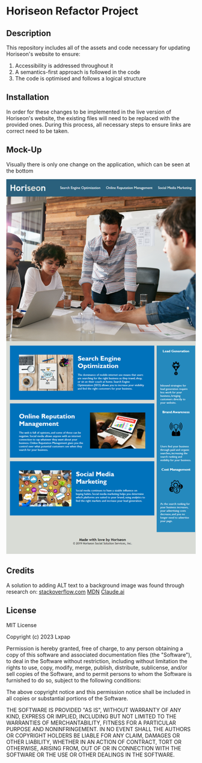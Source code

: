 # Horiseon Refactor Project

## Description 

This repository includes all of the assets and code necessary for updating Horiseon's website to ensure:

1. Accessibility is addressed throughout it
2. A semantics-first approach is followed in the code 
3. The code is optimised and follows a logical structure


## Installation

In order for these changes to be implemented in the live version of Horiseon's website, the existing files will need to be replaced with the provided ones. During this process, all necessary steps to ensure links are correct need to be taken.


## Mock-Up

Visually there is only one change on the application, which can be seen at the bottom

![screenshot of Horiseon's website with the updated code](assets/images/screenshot.png)

## Credits

A solution to adding ALT text to a background image was found through research on:
[stackoverflow.com](https://stackoverflow.com/questions/4216035/css-background-image-alt-attribute)
[MDN](https://developer.mozilla.org/en-US/docs/Web/Accessibility)
[Claude.ai](https://claude.ai/)

## License

MIT License

Copyright (c) 2023 Lxpap

Permission is hereby granted, free of charge, to any person obtaining a copy
of this software and associated documentation files (the "Software"), to deal
in the Software without restriction, including without limitation the rights
to use, copy, modify, merge, publish, distribute, sublicense, and/or sell
copies of the Software, and to permit persons to whom the Software is
furnished to do so, subject to the following conditions:

The above copyright notice and this permission notice shall be included in all
copies or substantial portions of the Software.

THE SOFTWARE IS PROVIDED "AS IS", WITHOUT WARRANTY OF ANY KIND, EXPRESS OR
IMPLIED, INCLUDING BUT NOT LIMITED TO THE WARRANTIES OF MERCHANTABILITY,
FITNESS FOR A PARTICULAR PURPOSE AND NONINFRINGEMENT. IN NO EVENT SHALL THE
AUTHORS OR COPYRIGHT HOLDERS BE LIABLE FOR ANY CLAIM, DAMAGES OR OTHER
LIABILITY, WHETHER IN AN ACTION OF CONTRACT, TORT OR OTHERWISE, ARISING FROM,
OUT OF OR IN CONNECTION WITH THE SOFTWARE OR THE USE OR OTHER DEALINGS IN THE
SOFTWARE.
